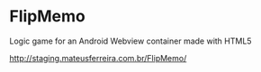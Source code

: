 # FlipMemo
Logic game for an Android Webview container made with HTML5

http://staging.mateusferreira.com.br/FlipMemo/
